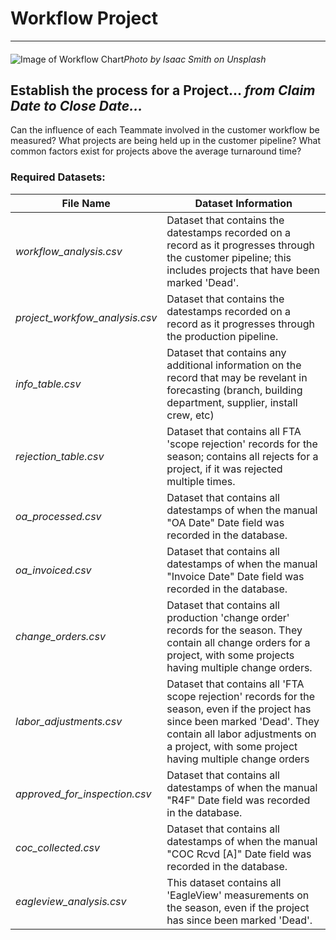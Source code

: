 # Workflow Project
***
#### 

![Image of Workflow Chart](https://images.unsplash.com/photo-1543286386-713bdd548da4?ixlib=rb-1.2.1&ixid=eyJhcHBfaWQiOjEyMDd9&auto=format&fit=crop&w=1050&q=80)*Photo by Isaac Smith on Unsplash*

## Establish the process for a Project... ***from Claim Date to Close Date...***
Can the influence of each Teammate involved in the customer workflow be measured? What projects are being held up in the customer pipeline? What common factors exist for projects above the average turnaround time? 

### Required Datasets:
File Name | Dataset Information
|-----------|---------|
*workflow_analysis.csv* | Dataset that contains the datestamps recorded on a record as it progresses through the customer pipeline; this includes projects that have been marked 'Dead'.
*project_workfow_analysis.csv* | Dataset that contains the datestamps recorded on a record as it progresses through the production pipeline.
*info_table.csv* | Dataset that contains any additional information on the record that may be revelant in forecasting (branch, building department, supplier, install crew, etc)
*rejection_table.csv* | Dataset that contains all FTA 'scope rejection' records for the season; contains  all rejects for a project, if it was rejected multiple times.
*oa_processed.csv* | Dataset that contains all datestamps of when the manual "OA Date" Date field was recorded in the database.
*oa_invoiced.csv* | Dataset that contains all datestamps of when the manual "Invoice Date" Date field was recorded in the database.
*change_orders.csv* | Dataset that contains all production 'change order' records for the season. They contain all change orders for a project, with some projects having multiple change orders.
*labor_adjustments.csv* | Dataset that contains all 'FTA scope rejection' records for the season, even if the project has since been marked 'Dead'. They contain all labor adjustments on a project, with some project having multiple change orders
*approved_for_inspection.csv* | Dataset that contains all datestamps of when the manual "R4F" Date field was recorded in the database.
*coc_collected.csv* | Dataset that contains all datestamps of when the manual "COC Rcvd [A]" Date field was recorded in the database.
*eagleview_analysis.csv* | This dataset contains all 'EagleView' measurements on the season, even if the project has since been marked 'Dead'.

